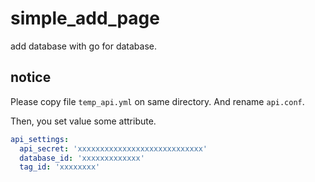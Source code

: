# simple_add_page
add database with go for database.

## notice

Please copy file `temp_api.yml` on same directory.
And rename `api.conf`.

Then, you set value some attribute.


```yml
api_settings:
  api_secret: 'xxxxxxxxxxxxxxxxxxxxxxxxxxxx'
  database_id: 'xxxxxxxxxxxxx'
  tag_id: 'xxxxxxxx'

```
